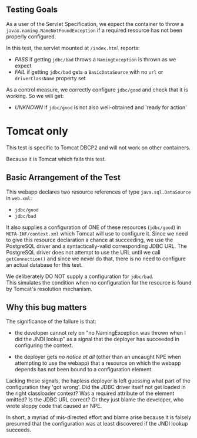 ## Testing Goals
As a user of the Servlet Specification, we expect the container
to throw a `javax.naming.NameNotFoundException` if a required
resource has not been properly configured.

In this test, the servlet mounted at `/index.html` reports:

- *PASS* if getting `jdbc/bad` throws a `NamingException` is thrown as we expect
- *FAIL* if getting `jdbc/bad` gets a `BasicDataSource` with no `url` or `driverClassName` property set

As a control measure, we correctly configure `jdbc/good`
and check that it is working.  So we will get:

- *UNKNOWN* if `jdbc/good` is not also well-obtained and 'ready for action'


# Tomcat only
This test is specific to Tomcat DBCP2 and will not work on
other containers.

Because it is Tomcat which fails this test.


## Basic Arrangement of the Test
This webapp declares two resource references of type 
`java.sql.DataSource` in `web.xml`:

- `jdbc/good`
- `jdbc/bad`

It also supplies a configuration of ONE of these resources 
(`jdbc/good`) in `META-INF/context.xml` which Tomcat will use 
to configure it.  Since we need to give this resource 
declaration a chance at succeeding, we use the PostgreSQL
driver and a syntactically-valid corresponding JDBC URL. The
PostgreSQL driver does not attempt to use the URL until we call
`getConnection()` and since we never do that, there is no need
to configure an actual database for this test.

We deliberately DO NOT supply a configuration for `jdbc/bad`.  
This simulates the condition when no configuration for the
resource is found by Tomcat's resolution mechanism.

## Why this bug matters

The significance of the failure is that:

- the developer cannot rely on "no NamingException was thrown when I did
  the JNDI lookup" as a signal that the deployer has succeeded in configuring 
  the context.

- the deployer gets *no notice at all* (other than an uncaught NPE when
  attempting to use the webapp) that a resource on which the  webapp depends
  has not been bound to a configuration element.
  
Lacking these signals, the hapless deployer is left guessing what part of
the configuration they 'got wrong'.  Did the JDBC driver itself 
not get loaded in the right classloader context?  Was a required
attribute of the <Resource/> element omitted?  Is the JDBC URL
correct?  Or they just blame the developer, who wrote sloppy code
that caused an NPE.

In short, a myriad of mis-directed effort and blame arise because 
it is falsely presumed that the <Context/> configuration was at 
least discovered if the JNDI lookup succeeds.